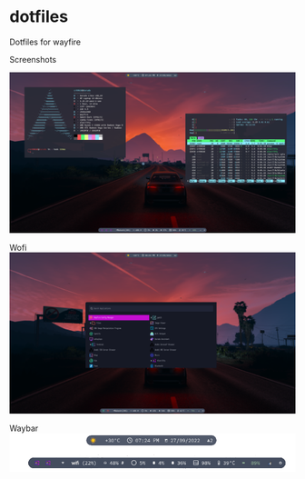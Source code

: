 # dotfiles
Dotfiles for wayfire

Screenshots

![Screenshot](screenshots/screenshot-2022-09-27-19:25:42.png )

Wofi
![Screenshot](screenshots/screenshot-2022-09-27-20:03:44.png )

Waybar
![Screenshot](screenshots/screenshot-2022-09-27-19:24:01.png )
